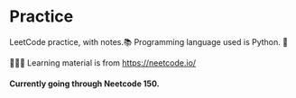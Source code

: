 # Practice
LeetCode practice, with notes.📚
Programming language used is Python. 🐍

👩🏻‍🏫 Learning material is from https://neetcode.io/

#### Currently going through Neetcode 150.
